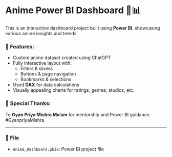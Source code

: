 # Anime Power BI Dashboard 🎌📊

This is an interactive dashboard project built using **Power BI**, showcasing various anime insights and trends.

### 🔧 Features:
- Custom anime dataset created using ChatGPT
- Fully interactive layout with:
  - Filters & slicers
  - Buttons & page navigation
  - Bookmarks & selections
- Used **DAX** for data calculations
- Visually appealing charts for ratings, genres, studios, etc.


### 🙏 Special Thanks:
To **Gyan Priya Mishra Ma’am** for mentorship and Power BI guidance.  
#GyanpriyaMishra

---

### 📁 File
- `Anime_Dashboard.pbix`: Power BI project file
